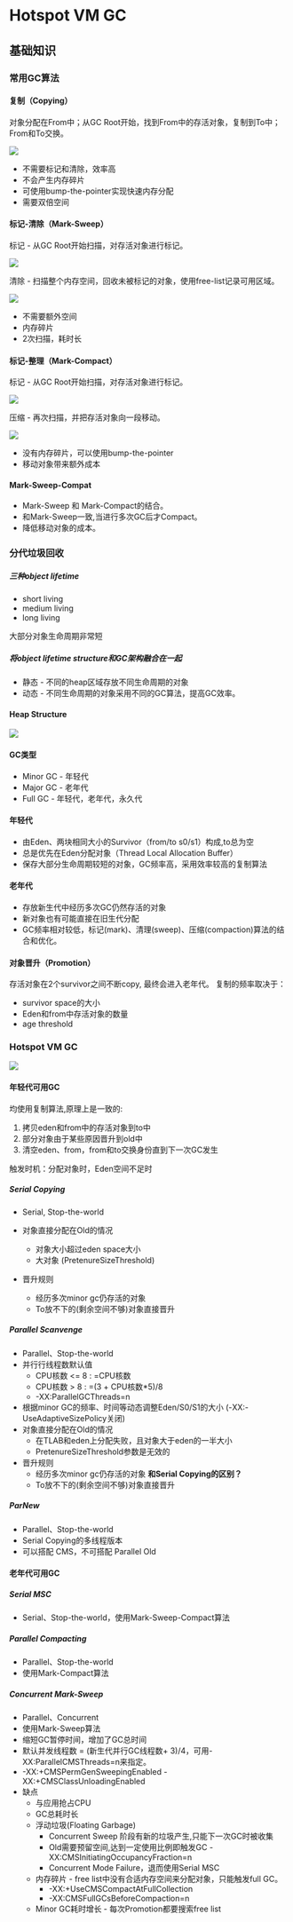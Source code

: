 # Hotspot VM GC

## 基础知识

### 常用GC算法

#### 复制（Copying）

对象分配在From中；从GC Root开始，找到From中的存活对象，复制到To中；From和To交换。

![](copying.png)

* 不需要标记和清除，效率高
* 不会产生内存碎片
* 可使用bump-the-pointer实现快速内存分配
* 需要双倍空间

#### 标记-清除（Mark-Sweep）

标记 - 从GC Root开始扫描，对存活对象进行标记。

![](mark.png)

清除 - 扫描整个内存空间，回收未被标记的对象，使用free-list记录可用区域。

![](sweep.png)

* 不需要额外空间
* 内存碎片
* 2次扫描，耗时长

#### 标记-整理（Mark-Compact）

标记 - 从GC Root开始扫描，对存活对象进行标记。

![](mark.png)

压缩 - 再次扫描，并把存活对象向一段移动。

![](compact.png)

* 没有内存碎片，可以使用bump-the-pointer
* 移动对象带来额外成本

#### Mark-Sweep-Compat

* Mark-Sweep 和 Mark-Compact的结合。
* 和Mark-Sweep一致,当进行多次GC后才Compact。
* 降低移动对象的成本。

### 分代垃圾回收

##### 三种object lifetime

* short living
* medium living
* long living

大部分对象生命周期非常短

##### 将object lifetime structure和GC架构融合在一起

* 静态 - 不同的heap区域存放不同生命周期的对象
* 动态 - 不同生命周期的对象采用不同的GC算法，提高GC效率。

#### Heap Structure

![](heap_structure.png)

#### GC类型

* Minor GC - 年轻代
* Major GC - 老年代
* Full GC - 年轻代，老年代，永久代

#### 年轻代

* 由Eden、两块相同大小的Survivor（from/to s0/s1）构成,to总为空
* 总是优先在Eden分配对象（Thread Local Allocation Buffer）
* 保存大部分生命周期较短的对象，GC频率高，采用效率较高的复制算法

#### 老年代

* 存放新生代中经历多次GC仍然存活的对象
* 新对象也有可能直接在旧生代分配
* GC频率相对较低，标记(mark)、清理(sweep)、压缩(compaction)算法的结合和优化。

#### 对象晋升（Promotion）

存活对象在2个survivor之间不断copy, 最终会进入老年代。
复制的频率取决于：

* survivor space的大小
* Eden和from中存活对象的数量
* age threshold

### Hotspot VM GC

![](gcs.png)

#### 年轻代可用GC

均使用复制算法,原理上是一致的:

1. 拷贝eden和from中的存活对象到to中
2. 部分对象由于某些原因晋升到old中
3. 清空eden、from，from和to交换身份直到下一次GC发生

触发时机：分配对象时，Eden空间不足时

##### Serial Copying

* Serial, Stop-the-world
* 对象直接分配在Old的情况
	* 对象大小超过eden space大小
	* 大对象 (PretenureSizeThreshold) 
	
* 晋升规则
	* 经历多次minor gc仍存活的对象
	* To放不下的(剩余空间不够)对象直接晋升

##### Parallel Scanvenge

* Parallel、Stop-the-world
* 并行行线程数默认值
	* CPU核数 <= 8 : =CPU核数
	* CPU核数 > 8 : =(3 + CPU核数*5)/8
	* -XX:ParallelGCThreads=n
* 根据minor GC的频率、时间等动态调整Eden/S0/S1的大小 (-XX:-UseAdaptiveSizePolicy关闭)
* 对象直接分配在Old的情况
	* 在TLAB和eden上分配失败，且对象大于eden的一半大小
	* PretenureSizeThreshold参数是无效的
* 晋升规则
	* 经历多次minor gc仍存活的对象 **和Serial Copying的区别？**
	* To放不下的(剩余空间不够)对象直接晋升

##### ParNew

* Parallel、Stop-the-world
* Serial Copying的多线程版本
* 可以搭配 CMS，不可搭配 Parallel Old

#### 老年代可用GC

##### Serial MSC

* Serial、Stop-the-world，使用Mark-Sweep-Compact算法

##### Parallel Compacting

* Parallel、Stop-the-world
* 使用Mark-Compact算法

##### Concurrent Mark-Sweep

* Parallel、Concurrent
* 使用Mark-Sweep算法
* 缩短GC暂停时间，增加了GC总时间
* 默认并发线程数 = (新生代并行GC线程数+ 3)/4，可用-XX:ParallelCMSThreads=n来指定。
* -XX:+CMSPermGenSweepingEnabled -XX:+CMSClassUnloadingEnabled
* 缺点
	* 与应用抢占CPU
	* GC总耗时长
	* 浮动垃圾(Floating Garbage)
		* Concurrent Sweep 阶段有新的垃圾产生,只能下一次GC时被收集
		* Old需要预留空间,达到一定使用比例即触发GC -XX:CMSInitiatingOccupancyFraction=n
		* Concurrent Mode Failure，退而使用Serial MSC
	* 内存碎片 - free list中没有合适内存空间来分配对象，只能触发full GC。
		* -XX:+UseCMSCompactAtFullCollection
		* -XX:CMSFullGCsBeforeCompaction=n
	* Minor GC耗时增长 - 每次Promotion都要搜索free list


	